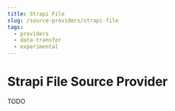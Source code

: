 ```yaml
---
title: Strapi File
slug: /source-providers/strapi-file
tags:
  - providers
  - data-transfer
  - experimental
---
```


# Strapi File Source Provider

TODO
